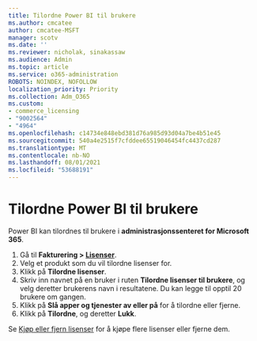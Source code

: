 ```yaml
---
title: Tilordne Power BI til brukere
ms.author: cmcatee
author: cmcatee-MSFT
manager: scotv
ms.date: ''
ms.reviewer: nicholak, sinakassaw
ms.audience: Admin
ms.topic: article
ms.service: o365-administration
ROBOTS: NOINDEX, NOFOLLOW
localization_priority: Priority
ms.collection: Adm_O365
ms.custom:
- commerce_licensing
- "9002564"
- "4964"
ms.openlocfilehash: c14734e848ebd381d76a985d93d04a7be4b51e45
ms.sourcegitcommit: 540a4e2515f7cfddee65519046454fc4437cd287
ms.translationtype: MT
ms.contentlocale: nb-NO
ms.lasthandoff: 08/01/2021
ms.locfileid: "53688191"
---
```

# <a name="assign-power-bi-to-users"></a>Tilordne Power BI til brukere

Power BI kan tilordnes til brukere i **administrasjonssenteret for Microsoft 365**.  

1. Gå til **Fakturering > [Lisenser](https://go.microsoft.com/fwlink/p/?linkid=842264)**.
2. Velg et produkt som du vil tilordne lisenser for.
3. Klikk på **Tilordne lisenser**.
4. Skriv inn navnet på en bruker i ruten **Tilordne lisenser til brukere**, og velg deretter brukerens navn i resultatene. Du kan legge til opptil 20 brukere om gangen.
5. Klikk på **Slå apper og tjenester av eller på** for å tilordne eller fjerne.
6. Klikk på **Tilordne**, og deretter **Lukk**.

Se [Kjøp eller fjern lisenser](/microsoft-365/commerce/licenses/buy-licenses#buy-or-remove-licenses-for-your-business-subscription) for å kjøpe flere lisenser eller fjerne dem.